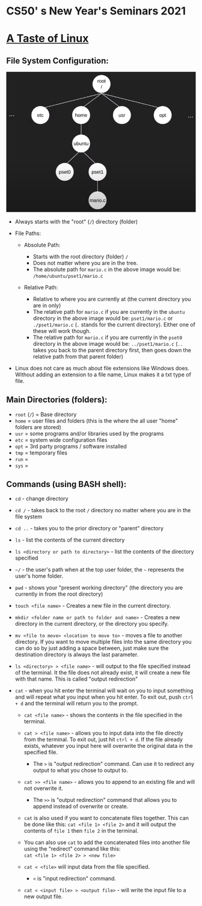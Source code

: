 # CS50' s New Year's Seminars 2021

# [A Taste of Linux](https://youtu.be/AG4A5C_k4Xo)

## File System Configuration:
![File Tree Image](https://raw.githubusercontent.com/jmmiddour/CS50/main/A_Taste_of_Linux/images/file_tree.jpg)
- Always starts with the "root" (`/`) directory (folder)

- File Paths:
    - Absolute Path:
        - Starts with the root directory (folder) `/`
        - Does not matter where you are in the tree.
        - The absolute path for `mario.c` in the above image would be: `/home/ubuntu/pset1/mario.c`

    - Relative Path:
        - Relative to where you are currently at (the current directory you are in only)
        - The relative path for `mario.c` if you are currently in the `ubuntu` directory in the above image would be: `pset1/mario.c` or `./pset1/mario.c` (`.` stands for the current directory). Either one of these will work though.
        - The relative path for `mario.c` if you are currently in the `pset0` directory in the above image would be: `../pset1/mario.c` (`..` takes you back to the parent directory first, then goes down the relative path from that parent folder)
    
- Linux does not care as much about file extensions like Windows does. Without adding an extension to a file name, Linux makes it a txt type of file.

## Main Directories (folders):
- `root` (`/`) = Base directory
- `home` = user files and folders (this is the where the all user "home" folders are stored)
- `usr` = some programs and/or libraries used by the programs 
- `etc` = system wide configuration files
- `opt` = 3rd party programs / software installed
- `tmp` = temporary files
- `run` = 
- `sys` = 


## Commands (using BASH shell):

- `cd` - change directory

- `cd /` - takes back to the root `/` directory no matter where you are in the file system

- `cd ..` - takes you to the prior directory or "parent" directory

- `ls` - list the contents of the current directory

- `ls <directory or path to directory>` - list the contents of the directory specified

- `~/` - the user's path when at the top user folder, the `~` represents the user's home folder.

- `pwd` - shows your "present working directory" (the directory you are currently in from the root directory)

- `touch <file name>` - Creates a new file in the current directory.

- `mkdir <folder name or path to folder and name>` - Creates a new directory in the current directory, or the directory you specify.

- `mv <file to move> <location to move to>` - moves a file to another directory. If you want to move multiple files into the same directory you can do so by just adding a space between, just make sure the destination directory is always the last parameter.

- `ls <directory> > <file name>` - will output to the file specified instead of the terminal. It the file does not already exist, it will create a new file with that name. This is called "output redirection"

- `cat` - when you hit enter the terminal will wait on you to input something and will repeat what you input when you hit enter. To exit out, push `ctrl + d` and the terminal will return you to the prompt.
    
    - `cat <file name>` - shows the contents in the file specified in the terminal.

    - `cat > <file name>` - allows you to input data into the file directly from the terminal. To exit out, just hit `ctrl + d`. If the file already exists, whatever you input here will overwrite the original data in the specified file.

        - The `>` is "output redirection" command. Can use it to redirect any output to what you chose to output to.

    - `cat >> <file name>` - allows you to append to an existing file and will not overwrite it.

        - The `>>` is "output redirection" command that allows you to append instead of overwrite or create.

    - `cat` is also used if you want to concatenate files together. This can be done like this: `cat <file 1> <file 2>` and it will output the contents of `file 1` then `file 2` in the terminal. 

    - You can also use `cat` to add the concatenated files into another file using the "redirect" command like this:  
        `cat <file 1> <file 2> > <new file>`

    - `cat < <file>` will input data from the file specified.

        - `<` is "input redirection" command.

    - `cat < <input file> > <output file>` - will write the input file to a new output file.
    
